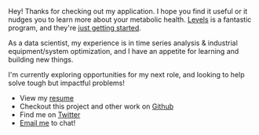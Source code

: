 Hey! Thanks for checking out my application. 
I hope you find it useful or it nudges you to learn more about your metabolic health.
[Levels](https://www.levelshealth.com/signup) is a fantastic program,
and they're [just getting started](https://www.levelshealth.com/blog/the-secret-levels-master-plan-just-between-you-and-me-cgm-glucose).

As a data scientist, 
my experience is in time series analysis & industrial equipment/system optimization,
and I have an appetite for learning and building new things.

I'm currently exploring opportunities for my next role, and looking to help solve tough but impactful problems!


- View my [resume](https://docs.google.com/document/d/1_a9wrZdrGWLrfasOR_PXB7je2db_77WRkrp0p4LvyC8/edit?usp=sharing)
- Checkout this project and other work on [Github](https://github.com/jbpauly/glucose-sleep-analysis)
- Find me on [Twitter](https://twitter.com/j_b_pauly)
- [Email me](mailto:joseph.b.pauly@gmail.com) to chat!
